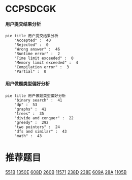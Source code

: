 # CCPSDCGK

<!-- tabs:start -->



#### **用户提交结果分析**

```mermaid
pie title 用户提交结果分析
    "Accepted" :  40
    "Rejected" :  0
    "Wrong answer" :  46
    "Runtime error" :  2
    "Time limit exceeded" :  0
    "Memory limit exceeded" :  4
    "Compilation error" :  3
    "Partial" :  0
```

#### **用户做题类型偏好分析**

```mermaid
pie title 用户做题类型偏好分析
    "binary search" :  41
    "dp" :  53
    "graphs" :  41
    "trees" :  35
    "divide and conquer" :  22
    "greedy" :  292
    "two pointers" :  24
    "dfs and similar" :  43
    "math" :  43
```



<!-- tabs:end -->
# 推荐题目
[551B](https://codeforces.com/contest/551/problem/B)
[1350E](https://codeforces.com/contest/1350/problem/E)
[608D](https://codeforces.com/contest/608/problem/D)
[260B](https://codeforces.com/contest/260/problem/B)
[11571](https://codeforces.com/contest/1157/problem/1)
[238D](https://codeforces.com/contest/238/problem/D)
[238E](https://codeforces.com/contest/238/problem/E)
[609A](https://codeforces.com/contest/609/problem/A)
[28A](https://codeforces.com/contest/28/problem/A)
[1105B](https://codeforces.com/contest/1105/problem/B)
